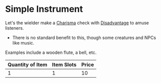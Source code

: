 # Simple Instrument

Let's the wielder make a [Charisma](../../../Player%20Characters/The%20Ability%20Scores/Charisma.md) check with [Disadvantage](../../../Game%20Procedures/Die%20Rolling%20Mechanics/Disadvantage.md) to amuse listeners.

- There is no standard benefit to this, though some creatures and NPCs like music.

Examples include a wooden flute, a bell, etc.

| Quantity of Item | Item Slots | Price |
| ---------------- | ---------- | ----- |
| 1                | 1          | 10    |
